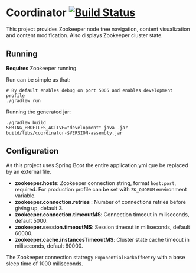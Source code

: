 # Coordinator [![Build Status](https://travis-ci.org/gmcoringa/coordinator.svg)](https://travis-ci.org/gmcoringa/coordinator)

This project provides Zookeeper node tree navigation, content visualization and content modification. Also displays Zookeeper cluster state.

## Running

**Requires** Zookeeper running.

Run can be simple as that:

```shell
# By default enables debug on port 5005 and enables development profile
./gradlew run
``` 

Running the generated jar:

```shell
./gradlew build
SPRING_PROFILES_ACTIVE="development" java -jar build/libs/coordinator-$VERSION-assembly.jar
```

## Configuration

As this project uses Spring Boot the entire application.yml que be replaced by an external file.

- **zookeeper.hosts**: Zookeeper connection string, format ``host:port``, required. For production profile can be set with ``ZK_QUORUM`` environment variable.
- **zookeeper.connection.retries** : Number of connections retries before giving up, default 3.
- **zookeeper.connection.timeoutMS**: Connection timeout in miliseconds, default 5000.
- **zookeeper.session.timeoutMS**: Session timeout in miliseconds, default 60000.
- **zookeeper.cache.instancesTimeoutMS**: Cluster state cache timeout in miliseconds, default 60000.

The Zookeeper connection statregy ``ExponentialBackoffRetry`` with a base sleep time of 1000 miliseconds.
  
